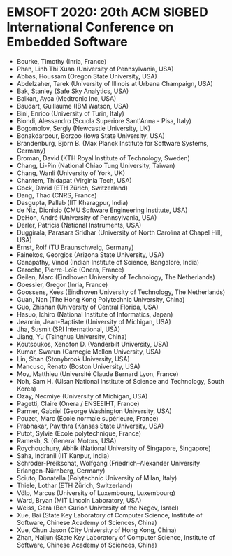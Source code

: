 # EMSOFT 2020: 20th ACM SIGBED International Conference on Embedded Software
* Bourke, Timothy (Inria, France)
* Phan, Linh Thi Xuan (University of Pennsylvania, USA)
* Abbas, Houssam (Oregon State University, USA)
* Abdelzaher, Tarek (University of Illinois at Urbana Champaign, USA)
* Bak, Stanley (Safe Sky Analytics, USA)
* Balkan, Ayca (Medtronic Inc, USA)
* Baudart, Guillaume (IBM Watson, USA)
* Bini, Enrico (University of Turin, Italy)
* Biondi, Alessandro (Scuola Superiore Sant'Anna - Pisa, Italy)
* Bogomolov, Sergiy (Newcastle University, UK)
* Bonakdarpour, Borzoo (Iowa State University, USA)
* Brandenburg, Björn B. (Max Planck Institute for Software Systems, Germany)
* Broman, David (KTH Royal Institute of Technology, Sweden)
* Chang, Li-Pin (National Chiao Tung University, Taiwan)
* Chang, Wanli (University of York, UK)
* Chantem, Thidapat (Virginia Tech, USA)
* Cock, David (ETH Zürich, Switzerland)
* Dang, Thao (CNRS, France)
* Dasgupta, Pallab (IIT Kharagpur, India)
* de Niz, Dionisio (CMU Software Engineering Institute, USA)
* DeHon, André (University of Pennsylvania, USA)
* Derler, Patricia (National Instruments, USA)
* Duggirala, Parasara Sridhar (University of North Carolina at Chapel Hill, USA)
* Ernst, Rolf (TU Braunschweig, Germany)
* Fainekos, Georgios (Arizona State University, USA)
* Ganapathy, Vinod (Indian Institute of Science, Bangalore, India)
* Garoche, Pierre-Loïc (Onera, France)
* Geilen, Marc (Eindhoven University of Technology, The Netherlands)
* Goessler, Gregor (Inria, France)
* Goossens, Kees (Eindhoven University of Technology, The Netherlands)
* Guan, Nan (The Hong Kong Polytechnic University, China)
* Guo, Zhishan (University of Central Florida, USA)
* Hasuo, Ichiro (National Institute of Informatics, Japan)
* Jeannin, Jean-Baptiste (University of Michigan, USA)
* Jha, Susmit (SRI International, USA)
* Jiang, Yu (Tsinghua University, China)
* Koutsoukos, Xenofon D. (Vanderbilt University, USA)
* Kumar, Swarun (Carnegie Mellon University, USA)
* Lin, Shan (Stonybrook University, USA)
* Mancuso, Renato (Boston University, USA)
* Moy, Matthieu (Université Claude Bernard Lyon, France)
* Noh, Sam H. (Ulsan National Institute of Science and Technology, South Korea)
* Ozay, Necmiye (University of Michigan, USA)
* Pagetti, Claire (Onera / ENSEEIHT, France)
* Parmer, Gabriel (George Washington University, USA)
* Pouzet, Marc (École normale supérieure, France)
* Prabhakar, Pavithra (Kansas State University, USA)
* Putot, Sylvie (École polytechnique, France)
* Ramesh, S. (General Motors, USA)
* Roychoudhury, Abhik (National University of Singapore, Singapore)
* Saha, Indranil (IIT Kanpur, India)
* Schröder-Preikschat, Wolfgang (Friedrich–Alexander University Erlangen–Nürnberg, Germany)
* Sciuto, Donatella (Polytechnic University of Milan, Italy)
* Thiele, Lothar (ETH Zürich, Switzerland)
* Völp, Marcus (University of Luxembourg, Luxembourg)
* Ward, Bryan (MIT Lincoln Laboratory, USA)
* Weiss, Gera (Ben Gurion University of the Negev, Israel)
* Xue, Bai (State Key Laboratory of Computer Science, Institute of Software, Chinese Academy of Sciences, China)
* Xue, Chun Jason (City University of Hong Kong, China)
* Zhan, Naijun (State Key Laboratory of Computer Science, Institute of Software, Chinese Academy of Sciences, China)
